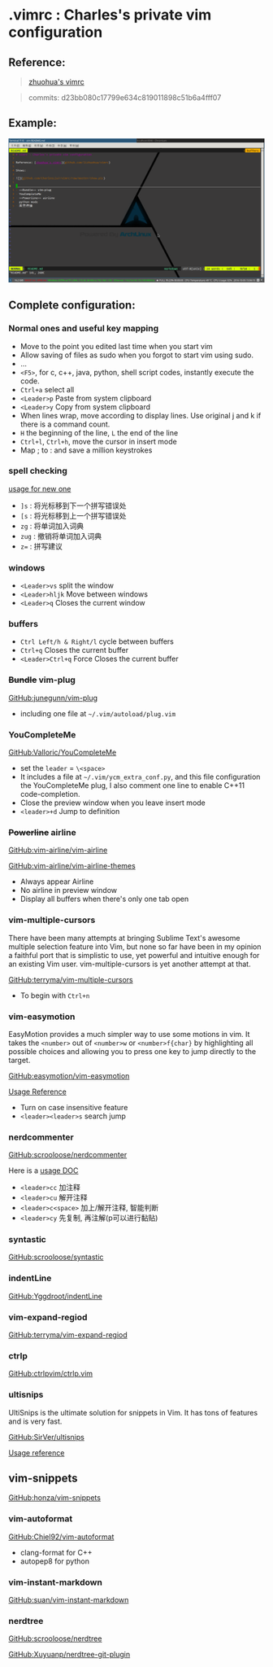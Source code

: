# .vimrc : Charles's private vim configuration

## Reference:

> [zhuohua's vimrc](https://github.com/lizhuohua/vimrc)

> commits: d23bb080c17799e634c819011898c51b6a4fff07

## Example:

![](https://github.com/CharlesLiu7/vimrc/raw/master/show.png)


## Complete configuration:

### Normal ones and useful key mapping

- Move to the point you edited last time when you start vim
- Allow saving of files as sudo when you forgot to start vim using sudo.
- ...
- `<F5>`, for c, c++, java, python, shell script codes, instantly execute the code.
- `Ctrl+a` select all
- `<Leader>p` Paste from system clipboard
- `<Leader>y` Copy from system clipboard
- When lines wrap, move according to display lines. Use original j and k if there is a command count.
- `H` the beginning of the line, `L` the end of the line
- `Ctrl+l`, `Ctrl+h`, move the cursor in insert mode
- Map ; to : and save a million keystrokes

### spell checking

[usage for new one](http://blog.leanote.com/post/mybaby101@126.com/%E5%88%A9%E7%94%A8Vim%E7%9A%84%E6%8B%BC%E5%86%99%E6%A3%80%E6%9F%A5%E5%99%A8%EF%BC%8C%E6%9F%A5%E6%89%BE%E5%B9%B6%E6%9B%B4%E6%AD%A3%E6%8B%BC%E5%86%99%E9%94%99%E8%AF%AF)

- `]s` : 将光标移到下一个拼写错误处
- `[s` : 将光标移到上一个拼写错误处
- `zg` : 将单词加入词典
- `zug` : 撤销将单词加入词典
- `z=` : 拼写建议

### windows

- `<Leader>vs` split the window
- `<Leader>hljk` Move between windows
- `<Leader>q` Closes the current window

### buffers

- `Ctrl Left/h & Right/l` cycle between buffers
- `Ctrl+q` Closes the current buffer
- `<Leader>Ctrl+q` Force Closes the current buffer

### <i class="icon-ok"></i>~~Bundle~~ vim-plug

[GitHub:junegunn/vim-plug](https://github.com/junegunn/vim-plug)

- including one file at `~/.vim/autoload/plug.vim`

### YouCompleteMe

[GitHub:Valloric/YouCompleteMe](https://github.com/Valloric/YouCompleteMe)

- set the `leader` = `\<space>`
- It includes a file at `~/.vim/ycm_extra_conf.py`, and this file configuration the YouCompleteMe plug, I also comment one line to enable C++11 code-completion.
- Close the preview window when you leave insert mode
- `<leader>+d` Jump to definition

### ~~Powerline~~ airline

[GitHub:vim-airline/vim-airline](https://github.com/vim-airline/vim-airline)

[GitHub:vim-airline/vim-airline-themes](https://github.com/vim-airline/vim-airline-themes)

- Always appear Airline
- No airline in preview window
- Display all buffers when there's only one tab open

### vim-multiple-cursors

There have been many attempts at bringing Sublime Text's awesome multiple selection feature into Vim, but none so far have been in my opinion a faithful port that is simplistic to use, yet powerful and intuitive enough for an existing Vim user. vim-multiple-cursors is yet another attempt at that.

[GitHub:terryma/vim-multiple-cursors](https://github.com/terryma/vim-multiple-cursors)

- To begin with `Ctrl+n`

### vim-easymotion

EasyMotion provides a much simpler way to use some motions in vim. It takes the `<number>` out of `<number>w` or `<number>f{char}` by highlighting all possible choices and allowing you to press one key to jump directly to the target.

[GitHub:easymotion/vim-easymotion](https://github.com/easymotion/vim-easymotion)

[Usage Reference](http://www.wklken.me/posts/2015/06/07/vim-plugin-easymotion.html)

- Turn on case insensitive feature
- `<leader><leader>s` search jump

### nerdcommenter

[GitHub:scrooloose/nerdcommenter](https://github.com/scrooloose/nerdcommenter)

Here is a [usage DOC](http://www.wklken.me/posts/2015/06/07/vim-plugin-nerdcommenter.html)

- `<leader>cc`   加注释
- `<leader>cu`   解开注释
- `<leader>c<space>`  加上/解开注释, 智能判断
- `<leader>cy`   先复制, 再注解(p可以进行黏贴)

### syntastic

[GitHub:scrooloose/syntastic](https://github.com/vim-syntastic/syntastic)

### indentLine

[GitHub:Yggdroot/indentLine](https://github.com/Yggdroot/indentLine)

### vim-expand-regiod

[GitHub:terryma/vim-expand-regiod](https://github.com/terryma/vim-expand-regiod)

### ctrlp

[GitHub:ctrlpvim/ctrlp.vim](https://github.com/ctrlp.vim)

### ultisnips

UltiSnips is the ultimate solution for snippets in Vim. It has tons of features and is very fast.

[GitHub:SirVer/ultisnips](https://github.com/SirVer/ultisnips)

[Usage reference](http://mednoter.com/UltiSnips.html)

## vim-snippets

[GitHub:honza/vim-snippets](https://github.com/honza/vim-snippets)

### vim-autoformat

[GitHub:Chiel92/vim-autoformat](https://github.com/Chiel92/vim-autoformat)

- clang-format for C++
- autopep8 for python

### vim-instant-markdown

[GitHub:suan/vim-instant-markdown](https://github.com/suan/vim-instant-markdown)

### nerdtree

[GitHub:scrooloose/nerdtree](https://github.com/scrooloose/nerdtree)

[GitHub:Xuyuanp/nerdtree-git-plugin](https://github.com/Xuyuanp/nerdtree-git-plugin)
